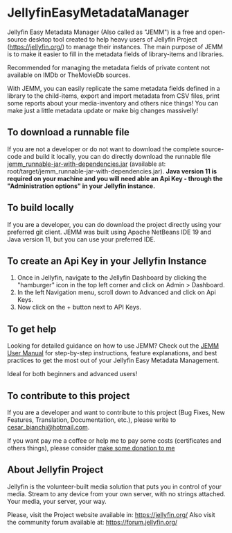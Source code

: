 # JellyfinEasyMetadataManager

Jellyfin Easy Metadata Manager (Also called as "JEMM") is a free and open-source desktop tool created to help heavy users of Jellyfin Project (https://jellyfin.org/) to manage their instances.
The main purpose of JEMM is to make it easier to fill in the metadata fields of library-items and libraries. 

Recommended for managing the metadata fields of private content not available on IMDb or TheMovieDb sources.

With JEMM, you can easily replicate the same metadata fields defined in a library to the child-items, export and import metadata from CSV files, print some reports about your media-inventory and others nice things! You can make just a little metadata update or make big changes massivelly!

## To download a runnable file
If you are not a developer or do not want to download the complete source-code and build it locally, you can do directly download the runnable file [jemm_runnable-jar-with-dependencies.jar](target/jemm_runnable-jar-with-dependencies.jar) (available at: root/target/jemm_runnable-jar-with-dependencies.jar). 
**Java version 11 is required on your machine and you will need able an Api Key - through the "Administration options" in your Jellyfin instance.**

## To build locally
If you are a developer, you can do download the project directly using your preferred git client. 
JEMM was built using Apache NetBeans IDE 19 and Java version 11, but you can use your preferred IDE.

## To create an Api Key in your Jellyfin Instance
1. Once in Jellyfin, navigate to the Jellyfin Dashboard by clicking the "hamburger" icon in the top left corner and click on Admin > Dashboard. 
2. In the left Navigation menu, scroll down to Advanced and click on Api Keys. 
3. Now click on the + button next to API Keys.

## To get help

Looking for detailed guidance on how to use JEMM?
Check out the [JEMM User Manual](https://cesarbianchi.github.io/JellyfinEasyMetadataManager/) for step-by-step instructions, feature explanations, and best practices to get the most out of your Jellyfin Easy Metadata Management.

Ideal for both beginners and advanced users!

## To contribute to this project
If you are a developer and want to contribute to this project (Bug Fixes, New Features, Translation, Documentation, etc.), please write to cesar_bianchi@hotmail.com.

If you want pay me a coffee or help me to pay some costs (certificates and others things), please consider [make some donation to me](https://www.paypal.com/donate/?hosted_button_id=SUBJ5D8KVC6ZN)

## About Jellyfin Project
Jellyfin is the volunteer-built media solution that puts you in control of your media. 
Stream to any device from your own server, with no strings attached. Your media, your server, your way.

Please, visit the Project website available in: https://jellyfin.org/
Also visit the community forum available at: https://forum.jellyfin.org/
